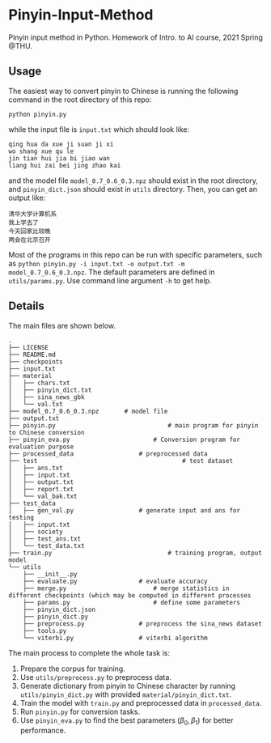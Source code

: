 # Pinyin-Input-Method

Pinyin input method in Python. Homework of Intro. to AI course, 2021 Spring @THU.

## Usage

The easiest way to convert pinyin to Chinese is running the following command in the root directory of this repo:

```shell
python pinyin.py
```

while the input file is `input.txt` which should look like:

```
qing hua da xue ji suan ji xi
wo shang xue qu le
jin tian hui jia bi jiao wan
liang hui zai bei jing zhao kai
```

and the model file `model_0.7_0.6_0.3.npz` should exist in the root directory, and `pinyin_dict.json` should exist in `utils` directory. Then, you can get an output like:

```
清华大学计算机系
我上学去了
今天回家比较晚
两会在北京召开
```

Most of the programs in this repo can be run with specific parameters, such as `python pinyin.py -i input.txt -o output.txt -m model_0.7_0.6_0.3.npz`. The default parameters are defined in `utils/params.py`. Use command line argument `-h` to get help.

## Details

The main files are shown below.

```shell
.
├── LICENSE
├── README.md
├── checkpoints
├── input.txt
├── material
│   ├── chars.txt
│   ├── pinyin_dict.txt
│   ├── sina_news_gbk
│   └── val.txt
├── model_0.7_0.6_0.3.npz		# model file
├── output.txt
├── pinyin.py								# main program for pinyin to Chinese conversion
├── pinyin_eva.py						# Conversion program for evaluation purpose
├── processed_data					# preprocessed data
├── test										# test dataset
│   ├── ans.txt
│   ├── input.txt
│   ├── output.txt
│   ├── report.txt
│   └── val_bak.txt
├── test_data
│   ├── gen_val.py					# generate input and ans for testing
│   ├── input.txt
│   ├── society
│   ├── test_ans.txt
│   └── test_data.txt
├── train.py								# training program, output model
└── utils
    ├── __init__.py
    ├── evaluate.py					# evaluate accuracy
    ├── merge.py						# merge statistics in different checkpoints (which may be computed in different processes
    ├── params.py						# define some parameters
    ├── pinyin_dict.json
    ├── pinyin_dict.py
    ├── preprocess.py				# preprocess the sina_news dataset
    ├── tools.py
    └── viterbi.py					# viterbi algorithm
```

The main process to complete the whole task is:

1. Prepare the corpus for training.
2. Use `utils/preprocess.py` to preprocess data.
3. Generate dictionary from pinyin to Chinese character by running `utils/pinyin_dict.py` with provided `material/pinyin_dict.txt`.
4. Train the model with `train.py` and preprocessed data in `processed_data`.
5. Run `pinyin.py` for conversion tasks.
6. Use `pinyin_eva.py` to find the best parameters ($\beta_0, \beta_1$) for better performance.

